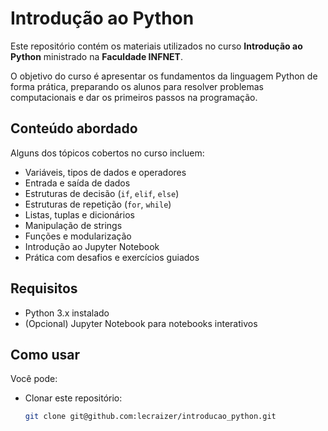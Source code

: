 # Introdução ao Python

Este repositório contém os materiais utilizados no curso **Introdução ao Python** ministrado na **Faculdade INFNET**.

O objetivo do curso é apresentar os fundamentos da linguagem Python de forma prática, preparando os alunos para resolver problemas computacionais e dar os primeiros passos na programação.

## Conteúdo abordado

Alguns dos tópicos cobertos no curso incluem:

- Variáveis, tipos de dados e operadores
- Entrada e saída de dados
- Estruturas de decisão (`if`, `elif`, `else`)
- Estruturas de repetição (`for`, `while`)
- Listas, tuplas e dicionários
- Manipulação de strings
- Funções e modularização
- Introdução ao Jupyter Notebook
- Prática com desafios e exercícios guiados

##  Requisitos

- Python 3.x instalado
- (Opcional) Jupyter Notebook para notebooks interativos

## Como usar

Você pode:

- Clonar este repositório:
  ```bash
  git clone git@github.com:lecraizer/introducao_python.git
